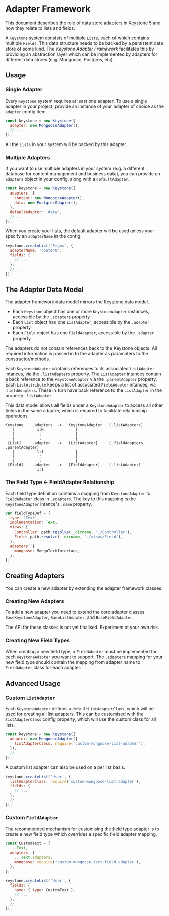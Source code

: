 <!--[meta]
section: packages
title: Adapter Framework
[meta]-->

# Adapter Framework

This document describes the role of data store adapters in Keystone 5 and how they relate to lists and fields.

A `Keystone` system consists of multiple `Lists`, each of which contains multiple `Fields`.
This data structure needs to be backed by a persistent data store of some kind.
The _Keystone Adapter Framework_ facilitates this by providing an abstraction layer which can be implemented
by adapters for different data stores (e.g. Mongoose, Postgres, etc).

## Usage

### Single Adapter

Every `Keystone` system requires at least one adapter.
To use a single adapter in your project, provide an instance of your adapter of choice as the `adapter` config item.

```js
const keystone = new Keystone({
  adapter: new MongooseAdapter(),
  // ...
});
```

All the `Lists` in your system will be backed by this adapter.

### Multiple Adapters

If you want to use multiple adapters in your system (e.g. a different database for content management and business data),
you can provide an `adapters` object in your config, along with a `defaultAdapter`.

```js
const keystone = new Keystone({
  adapters: {
    content: new MongooseAdapter(),
    data: new PostgresAdapter(),
  },
  defaultAdapter: 'data',
  // ...
});
```

When you create your lists, the default adapter will be used unless your specify an `adapterName` in the config.

```js
keystone.createList('Pages', {
  adapterName: 'content',
  fields: {
    // ...
  },
  // ...
});
```

## The Adapter Data Model

The adapter framework data model mirrors the Keystone data model.

- Each `Keystone` object has one or more `KeystoneAdapter` instances, accessible by the `.adapters` property
- Each `List` object has one `ListAdapter`, accessible by the `.adapter` property
- Each `Field` object has one `FieldAdapter`, accessible by the `.adapter` property

The adapters do not contain references back to the Keystone objects.
All required information is passed in to the adapter as paramaters to the constructor/methods.

Each `KeystoneAdapter` contains references to its associated `ListAdapter` intances, via the `.listAdapters` property.
The `ListAdapter` intances contain a back reference to the `KeystoneAdapter` via the `.parentAdapter` property.
Each `ListAttribute` keeps a list of associated `FieldAdapter` intances, via .`fieldAdapters`.
These in turn have back reference to the `ListAdapter` in the property `.listAdapter`.

This data model allows all fields under a `KeystoneAdapter` to access all other fields in the same adapter,
which is required to facilitate relationship operations.

<!--- TODO Create a diagram/illustration for the below ASCII --->

```
Keystone    .adapters  ->   KeystoneAdapter   (.listAdapters)
   |          1:N              |
   |           :               |
   |           :               |
 [List]     .adapter   ->   [ListAdapter]     (.fieldAdapters, .parentAdapter)
   |          1:1              |
   |           :               |
   |           :               |
 [Field]    .adapter   ->   [FieldAdapter]    (.listAdapter)
              1:1
```

### The Field Type \<- FieldAdapter Relationship

Each field type definition contains a mapping from `KeystoneAdapter` to `FieldAdapter` class in `.adapters`.
The key to this mapping is the `KeystoneAdapter` intance's `.name` property.

```js
var fieldTypeDef = {
  type: 'Text',
  implementation: Text,
  views: {
    Controller: path.resolve(__dirname, './Controller'),
    Field: path.resolve(__dirname, './views/Field'),
  },
  adapters: {
    mongoose: MongoTextInterface,
  },
};
```

## Creating Adapters

You can create a new adapter by extending the adapter framework classes.

### Creating New Adapters

To add a new adapter you need to extend the core adapter classes `BaseKeystoneAdapter`, `BaseListAdapter`, and `BaseFieldAdapter`.

The API for these classes is not yet finalised.
Experiment at your own risk.

### Creating New Field Types

When creating a new field type, a `FieldAdapter` must be implemented for each `KeystoneAdapter` you want to support.
The `.adapters` mapping for your new field type should contain the mapping from adapter name to `FieldAdapter` class for each adapter.

## Advanced Usage

### Custom `ListAdapter`

Each `KeystoneAdapter` defines a `defaultListAdapterClass`, which will be used for creating all list adapters.
This can be customised with the `listAdapterClass` config property, which will use the custom class for all lists.

```js
const keystone = new Keystone({
  adapter: new MongooseAdapter({
    listAdapterClass: require('custom-mongoose-list-adapter'),
  }),
  // ...
});
```

A custom list adapter can also be used on a per list basis.

```js
keystone.createList('User', {
  listAdapterClass: require('custom-mongoose-list-adapter'),
  fields: {
    // ...
  },
  // ...
});
```

### Custom `FieldAdapter`

The recommended mechanism for customising the field type adapter is to create a new field type which overrides a specific field adapter mapping.

```js
const CustomText = {
  ...Text,
  adapters: {
    ...Text.adapters,
    mongoose: require('custom-mongoose-text-field-adapter'),
  },
};

keystone.createList('User', {
  fields: {
    name: { type: CustomText },
    // ...
  },
  // ...
});
```
